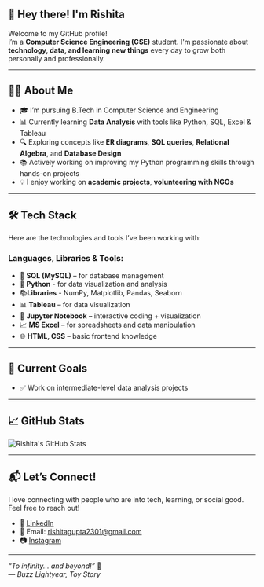 ## 👋 Hey there! I'm Rishita

Welcome to my GitHub profile!  
I’m a **Computer Science Engineering (CSE)** student.
I'm passionate about **technology, data, and learning new things** every day to grow both personally and professionally.

---

## 👩‍💻 About Me

- 🎓 I’m pursuing B.Tech in Computer Science and Engineering
- 📊 Currently learning **Data Analysis** with tools like Python, SQL, Excel & Tableau
- 🔍 Exploring concepts like **ER diagrams**, **SQL queries**, **Relational Algebra**, and **Database Design**
- 📚 Actively working on improving my Python programming skills through hands-on projects
- 💡 I enjoy working on **academic projects**, **volunteering with NGOs**

---

## 🛠️ Tech Stack

Here are the technologies and tools I’ve been working with:

### Languages, Libraries & Tools:
- 💾 **SQL (MySQL)** – for database management
- 🐍 **Python** - for data visualization and analysis
- 📚**Libraries** - NumPy, Matplotlib, Pandas, Seaborn
- 📊 **Tableau** – for data visualization
- 📝 **Jupyter Notebook** – interactive coding + visualization
- 📈 **MS Excel** – for spreadsheets and data manipulation
- 🌐 **HTML, CSS** – basic frontend knowledge

---

## 🔭 Current Goals

- ✅ Work on intermediate-level  data analysis projects

---

## 📈 GitHub Stats

![Rishita's GitHub Stats](https://github.com/Rishita-23)

---

## 📬 Let’s Connect!

I love connecting with people who are into tech, learning, or social good. Feel free to reach out!  
- 💼 [LinkedIn](https://www.linkedin.com/in/rishita-gupta-a4aa81305)
- 📧 Email: rishitagupta2301@gmail.com
- 📷 [Instagram](https://www.instagram.com/rishita_ig?igsh=b2JjbzR1bmJoamJz)

---

_“To infinity... and beyond!”_ 🚀  
— *Buzz Lightyear, Toy Story*



